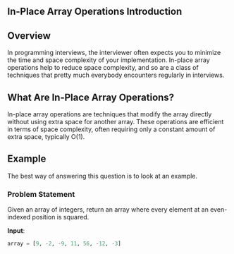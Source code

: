 
## In-Place Array Operations Introduction

## Overview
In programming interviews, the interviewer often expects you to minimize the time and space complexity of your implementation. In-place array operations help to reduce space complexity, and so are a class of techniques that pretty much everybody encounters regularly in interviews.

## What Are In-Place Array Operations?
In-place array operations are techniques that modify the array directly without using extra space for another array. These operations are efficient in terms of space complexity, often requiring only a constant amount of extra space, typically O(1).

## Example
The best way of answering this question is to look at an example.

### Problem Statement
Given an array of integers, return an array where every element at an even-indexed position is squared.

**Input**: 
```python
array = [9, -2, -9, 11, 56, -12, -3]
```


